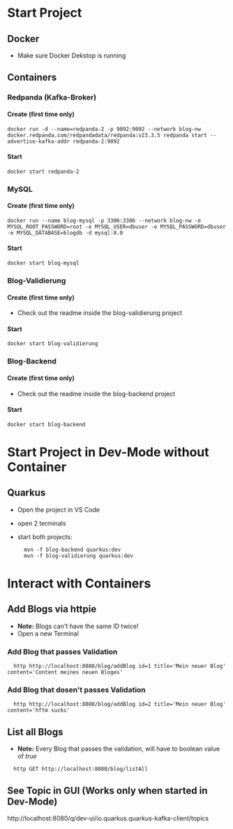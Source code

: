 # Start Project

## Docker

- Make sure Docker Dekstop is running

## Containers

### Redpanda (Kafka-Broker)

#### Create (first time only)

```
docker run -d --name=redpanda-2 -p 9092:9092 --network blog-nw docker.redpanda.com/redpandadata/redpanda:v23.3.5 redpanda start --advertise-kafka-addr redpanda-2:9092
```

#### Start

```
docker start redpanda-2
```

### MySQL

#### Create (first time only)

```
docker run --name blog-mysql -p 3306:3306 --network blog-nw -e MYSQL_ROOT_PASSWORD=root -e MYSQL_USER=dbuser -e MYSQL_PASSWORD=dbuser -e MYSQL_DATABASE=blogdb -d mysql:8.0
```

#### Start

```
docker start blog-mysql
```

### Blog-Validierung

#### Create (first time only)

- Check out the readme inside the blog-validierung project

#### Start

```
docker start blog-validierung
```

### Blog-Backend

#### Create (first time only)

- Check out the readme inside the blog-backend project

#### Start

```
docker start blog-backend
```

# Start Project in Dev-Mode without Container

## Quarkus

- Open the project in VS Code
- open 2 terminals
- start both projects:

  ```
    mvn -f blog-backend quarkus:dev
    mvn -f blog-validierung quarkus:dev
  ```

# Interact with Containers

## Add Blogs via httpie

- **Note:** Blogs can't have the same ID twice!
- Open a new Terminal

### Add Blog that passes Validation

```
  http http://localhost:8080/blog/addBlog id=1 title='Mein neuer Blog' content='Content meines neuen Bloges'
```

### Add Blog that dosen't passes Validation

```
  http http://localhost:8080/blog/addBlog id=2 title='Mein neuer Blog' content='hftm sucks'
```

## List all Blogs

- **Note:** Every Blog that passes the validation, will have to boolean value of _true_

```
  http GET http://localhost:8080/blog/listAll
```

## See Topic in GUI (Works only when started in Dev-Mode)

http://localhost:8080/q/dev-ui/io.quarkus.quarkus-kafka-client/topics
